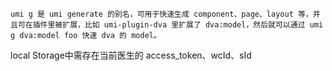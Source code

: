 ```
umi g 是 umi generate 的别名，可用于快速生成 component、page、layout 等，并且可在插件里被扩展，比如 umi-plugin-dva 里扩展了 dva:model，然后就可以通过 umi g dva:model foo 快速 dva 的 model。
```
local Storage中需存在当前医生的 access_token、wcId、sId

